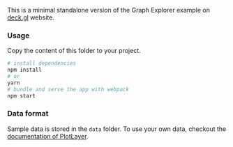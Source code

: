 This is a minimal standalone version of the Graph Explorer example
on [deck.gl](http://deck.gl) website.

### Usage

Copy the content of this folder to your project. 

```bash
# install dependencies
npm install
# or
yarn
# bundle and serve the app with webpack
npm start
```

### Data format
Sample data is stored in the `data` folder. To use your own data, checkout
the [documentation of PlotLayer](./plot-layer/README.md).
